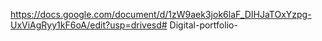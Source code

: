 https://docs.google.com/document/d/1zW9aek3jok6laF_DIHJaTOxYzpg-UxViAgRyy1kF6oA/edit?usp=drivesd# Digital-portfolio-
